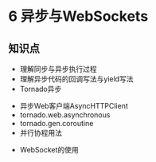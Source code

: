 # 6 异步与WebSockets

## 知识点

+ 理解同步与异步执行过程
+ 理解异步代码的回调写法与yield写法
+ Tornado异步
 - 异步Web客户端AsyncHTTPClient
 - tornado.web.asynchronous
 - tornado.gen.coroutine
 - 并行协程用法
+ WebSocket的使用
